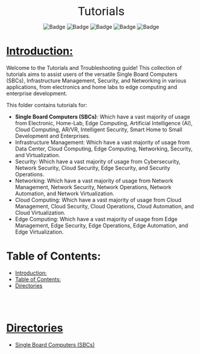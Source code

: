 <br>

<center>

<font size="6" face="roboto">Tutorials</font>

</center>

<div align="center">

![Badge](https://badgen.net/github/license/kaveh-kaviani/tutorials?color=red)
![Badge](https://badgen.net/github/forks/kaveh-kaviani/tutorials?icon=git&color=blue)
![Badge](https://badgen.net/github/watchers/kaveh-kaviani/tutorials?icon=awesome&color=green)
![Badge](https://badgen.net/github/stars/kaveh-kaviani/kaveh-kaviani?icon=graphql&color=blue)
![Badge](https://badgen.net/github/commits/kaveh-kaviani/tutorials?icon=graphql&color=red)

</div>

# [Introduction:](#introduction)

Welcome to the Tutorials and Troubleshooting guide! This collection of tutorials aims to assist users of the versatile Single Board Computers (SBCs), Infrastructure Management, Security, and Networking in various applications, from electronics and home labs to edge computing and enterprise development.

This folder contains tutorials for:
- **Single Board Computers (SBCs)**: Which have a vast majority of usage from Electronic, Home-Lab, Edge Computing, Artificial Intelligence (AI), Cloud Computing, AR/VR, Intelligent Security, Smart Home to Small Development and Enterprises.
- Infrastructure Management: Which have a vast majority of usage from Data Center, Cloud Computing, Edge Computing, Networking, Security, and Virtualization.
- Security: Which have a vast majority of usage from Cybersecurity, Network Security, Cloud Security, Edge Security, and Security Operations.
- Networking: Which have a vast majority of usage from Network Management, Network Security, Network Operations, Network Automation, and Network Virtualization.
- Cloud Computing: Which have a vast majority of usage from Cloud Management, Cloud Security, Cloud Operations, Cloud Automation, and Cloud Virtualization.
- Edge Computing: Which have a vast majority of usage from Edge Management, Edge Security, Edge Operations, Edge Automation, and Edge Virtualization.


# Table of Contents:

- [Introduction:](#introduction)
- [Table of Contents:](#table-of-contents)
- [Directories](#directories)

<br>

<br>

# [Directories](#directories)

- [Single Board Computers (SBCs)](/content/sbc/index.md)